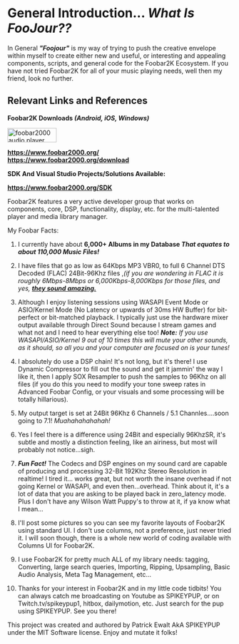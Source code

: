 <H1> General Introduction... <i>What Is FooJour??</i></H1>

  In General <b><i>"Foojour"</i></b> is my way of trying to push the creative envelope within myself to create either new and useful, or interesting and appealing components, scripts, and general code for the Foobar2K Ecosystem.  If you have not tried Foobar2K for all of your music playing needs, well then my friend, look no further.

<H2>Relevant Links and References</H2>
  
  
  <B> Foobar2K Downloads <i>(Android, iOS, Windows)</i></B><lf>

<p><a href="https://www.foobar2000.org/" title="foobar2000 homepage"><img
  src="https://www.foobar2000.org/button-large.png" alt="foobar2000 audio player" width="110" height="32" /></a></p><break>
  
  
  <B>https://www.foobar2000.org/</B><break>                  
  <B>https://www.foobar2000.org/download</B><break>
  
  <B>SDK And Visual Studio Projects/Solutions Available:</B>


  <b>https://www.foobar2000.org/SDK</b>

<c1>Foobar2K features a very active developer group that works on components, core, DSP, functionality, display, etc. for the multi-talented player and media library manager.</c1>

<heading>My Foobar Facts:</heading>  

1. I currently have about <B>6,000+ Albums in my Database</B><i><b>  That equates to about 110,000 Music Files!</b></i>

2. I have files that go as low as 64Kbps MP3 VBR0, to full 6 Channel DTS Decoded (FLAC) 24Bit-96Khz files ,<i>(if you are wondering in FLAC it is roughly 6Mbps-8Mbps or 6,000Kbps-8,000Kbps for those files, and yes, <u><b>they sound amazing.</b></u></i>

3. Although I enjoy listening sessions using WASAPI Event Mode or ASIO/Kernel Mode (No Latency or upwards of 30ms HW Buffer) for bit-perfect or bit-matched playback.  I typically just use the hardware mixer output available through Direct Sound because I stream games and what not and I need to hear everything else too!  <i><b>Note:</b> If you use WASAPI/ASIO/Kernel 9 out of 10 times this will mute your other sounds, as it should, so all you and your computer are focused on is your tunes!</i>

4. I absolutely do use a DSP chain!  It's not long, but it's there!  I use Dynamic Compressor to fill out the sound and get it jammin' the way I like it, then I apply SOX Resampler to push the samples to 96Khz on all files (if you do this you need to modify your tone sweep rates in Advanced Foobar Config, or your visuals and some processing will be totally hillarious).

5. My output target is set at 24Bit 96Khz 6 Channels / 5.1 Channles....soon going to 7.1!  <i>Muahahahahahah!</i>

6. Yes I feel there is a difference using 24Bit and especially 96KhzSR, it's subtle and mostly a distinction feeling, like an airiness, but most will probably not notice...sigh.

7. <b><i>Fun Fact!</i></b>  The Codecs and DSP engines on my sound card are capable of producing and processing 32-Bit 192Khz Stereo Resolution in realtime!  I tired it... works great, but not worth the insane overhead if not going Kernel or WASAPI, and even then...overhead.  Think about it, it's a lot of data that you are asking to be played back in zero_latency mode.  Plus I don't have any Wilson Watt Puppy's to throw at it, if ya know what I mean...

8. I'll post some pictures so you can see my favorite layouts of Foobar2K using standard UI.  I don't use columns, not a preference, just never tried it.  I will soon though, there is a whole new world of coding available with Columns UI for Foobar2K.

9. I use Foobar2K for pretty much ALL of my library needs: tagging, Converting, large search queries, Importing, Ripping, Upsampling, Basic Audio Analysis, Meta Tag Management, etc...

10. Thanks for your interest in Foobar2K and in my little code tidbits!  You can always catch me broadcasting on Youtube as SPIKEYPUP, or on Twitch.tv/spikeypup1, hitbox, dailymotion, etc.  Just search for the pup using SPIKEYPUP.  See you there!

This project was created and authored by Patrick Ewalt AkA SPIKEYPUP under the MIT Software license.  Enjoy and mutate it folks!

